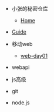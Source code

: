 * 小张的秘密仓库
  * [Home](README.md)
* [Guide](guide.md)

* 移动web
  * [web-day01](/web%20/)
    

* webapi

* js高级

* git

* node.js
